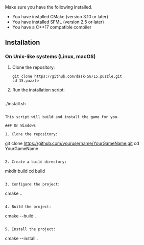 Make sure you have the following installed.

* You have installed CMake (version 3.10 or later)
* You have installed SFML (version 2.5 or later)
* You have a C++17 compatible compiler

## Installation

### On Unix-like systems (Linux, macOS)

1. Clone the repository:
   ```
   git clone https://github.com/dask-58/15.puzzle.git
   cd 15.puzzle
   ```

2. Run the installation script:
   ```
  ./install.sh
   ```

   This script will build and install the game for you.

### On Windows

1. Clone the repository:
   ```
   git clone https://github.com/yourusername/YourGameName.git
   cd YourGameName
   ```

2. Create a build directory:
   ```
   mkdir build
   cd build
   ```

3. Configure the project:
   ```
   cmake ..
   ```

4. Build the project:
   ```
   cmake --build .
   ```

5. Install the project:
   ```
   cmake --install .
   ```
